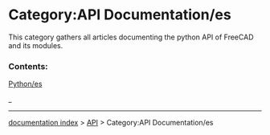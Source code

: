 # Category:API Documentation/es
This category gathers all articles documenting the python API of FreeCAD and its modules.

### Contents:

[Python/es](Python/es.md)

_

---
[documentation index](../README.md) > [API](Category_API.md) > Category:API Documentation/es
